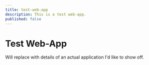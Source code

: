 ```yaml
---
title: test-web-app
description: This is a test web-app.
published: false
---
```


# Test Web-App

Will replace with details of an actual application I'd like to show off.
